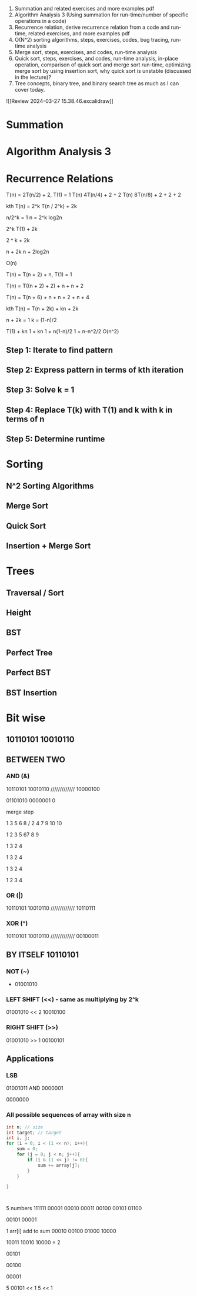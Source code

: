 1. Summation and related exercises and more examples pdf
2. Algorithm Analysis 3 (Using summation for run-time/number of specific operations in a code)
3. Recurrence relation, derive recurrence relation from a code and run-time, related exercises, and more examples pdf
4. O(N^2) sorting algorithms, steps, exercises, codes, bug tracing, run-time analysis
5. Merge sort, steps, exercises, and codes, run-time analysis
6. Quick sort, steps, exercises, and codes, run-time analysis, in-place operation, comparison of quick sort and merge sort run-time, optimizing merge sort by using insertion sort, why quick sort is unstable (discussed in the lecture)?
7. Tree concepts, binary tree, and binary search tree as much as I can cover today.

![[Review 2024-03-27 15.38.46.excalidraw]]


# Summation
# Algorithm Analysis 3
# Recurrence Relations

T(n) = 2T(n/2) + 2, T(1) = 1
T(n) 4T(n/4) + 2 + 2
T(n) 8T(n/8) + 2 + 2 + 2

kth T(n) = 2^k T(n / 2^k) + 2k

n/2^k = 1
n = 2^k
log2n

2^k T(1) + 2k

2 ^ k + 2k

n + 2k
n + 2log2n

O(n)



T(n) = T(n + 2) + n, T(1) = 1

T(n) = T((n + 2) + 2) + n + n + 2

T(n) = T(n + 6) + n + n + 2 + n + 4


kth T(n) = T(n + 2k) + kn + 2k

n + 2k = 1
k = (1-n)/2

T(1) + kn
1 + kn
1 + n(1-n)/2
1 + n-n^2/2
O(n^2)



## Step 1: Iterate to find pattern
## Step 2: Express pattern in terms of kth iteration
## Step 3: Solve k = 1
## Step 4: Replace T(k) with T(1) and k with k in terms of n
## Step 5: Determine runtime
# Sorting
## N^2 Sorting Algorithms
## Merge Sort
## Quick Sort
## Insertion + Merge Sort
# Trees
## Traversal / Sort
## Height
## BST
## Perfect Tree
## Perfect BST
## BST Insertion
# Bit wise
## 10110101 10010110
## BETWEEN TWO
### AND (&) 
10110101
10010110
/////////////
10000100

01101010
0000001
0


merge step

1 3 5  6 8 / 2 4 7 9 10
10

1 2 3 5 67 8 9 



1 3 2 4

1 3 2 4

1 3 2 4

1 2 3 4


### OR (|) 
10110101
10010110
/////////////
10110111
### XOR (^)
10110101
10010110
/////////////
00100011


## BY ITSELF 10110101
### NOT (~)
- 01001010
### LEFT SHIFT (<<) - same as multiplying by 2^k
01001010 << 2
10010100
### RIGHT SHIFT (>>)
01001010 >> 1
00100101
## Applications

### LSB
01001011
AND
0000001

0000000






### All possible sequences of array with size n

```c
int n; // size
int target; // target
int i, j;
for (i = 0; i < (1 << n); i++){
	sum = 0;
	for (j = 0; j < n; j++){
		if (i & (1 << j) != 0){
			sum += array[j];
		}
	}

}




```

5 numbers
111111
00001
00010
00011
00100
00101
01100



00101
00001

1 arr[i] add to sum
00010
00100
01000
10000





10011
10010
10000
= 2


00101

00100

00001


5
00101 << 1
5 << 1
